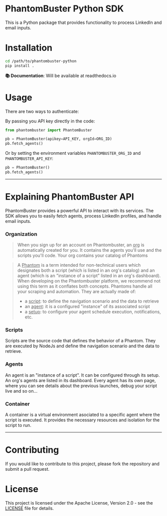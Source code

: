 # PhantomBuster Python SDK

This is a Python package that provides functionality to process LinkedIn and email inputs.



# Installation

```bash
cd /path/to/phantombuster-python
pip install .
```
**📚 Documentation**: Will be available at readthedocs.io


# Usage

There are two ways to authenticate:

By passing you API key directly in the code:
```python
from phantombuster import PhantomBuster

pb = PhantomBuster(apikey=API_KEY, orgId=ORG_ID)
pb.fetch_agents()
```

Or by setting the environment variables `PHANTOMBUSTER_ORG_ID` and `PHANTOMBUSTER_API_KEY`:

```python
pb = PhantomBuster()
pb.fetch_agents()
```

---

# Explaining PhantomBuster API

PhantomBuster provides a powerful API to interact with its services. The SDK allows you to easily fetch agents, process LinkedIn profiles, and handle email inputs.

### Organization

> When you sign up for an account on Phantombuster, an <ins>org</ins> is automatically created for you. It contains the agents you'll use and the scripts you'll code. Your org contains your catalog of Phantoms

> A <ins>Phantom</ins> is a term intended for non-technical users which designates both a script (which is listed in an org's catalog) and an agent (which is an "instance of a script" listed in an org's dashboard). When developing on the Phantombuster platform, we recommend not using this term as it conflates both concepts.
> Phantoms handle all your scraping and automation. They are actually made of:
>   - a <ins>script</ins>: to define the navigation scenario and the data to retrieve
>   - an <ins>agent</ins>: it is a configured "instance" of its associated script
>   - a <ins>setup</ins>: to configure your agent schedule execution, notifications, etc.


### Scripts

Scripts are the source code that defines the behavior of a Phantom. They are executed by NodeJs and define the navigation scenario and the data to retrieve.

### Agents

An agent is an "instance of a script". It can be configured through its setup. An org's agents are listed in its dashboard. Every agent has its own page, where you can see details about the previous launches, debug your script live and so on... 

### Container

A container is a virtual environment asociated to a specific agent where the script is executed. It provides the necessary resources and isolation for the script to run.

---

# Contributing

If you would like to contribute to this project, please fork the repository and submit a pull request.

# License

This project is licensed under the Apache License, Version 2.0 - see the [LICENSE](LICENSE) file for details.